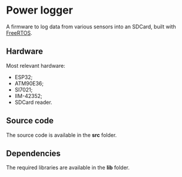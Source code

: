 # Power logger
A firmware to log data from various sensors into an SDCard, built with [FreeRTOS](https://www.freertos.org/ "FreeRTOS").
## Hardware
Most relevant hardware:
- ESP32;
- ATM90E36;
- SI7021;
- IIM-42352;
- SDCard reader.

## Source code
The source code is available in the **src** folder.

## Dependencies

The required libraries are available in the **lib** folder.

